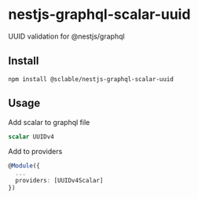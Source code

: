 # nestjs-graphql-scalar-uuid

UUID validation for @nestjs/graphql

## Install

```shell
npm install @sclable/nestjs-graphql-scalar-uuid
```

## Usage

Add scalar to graphql file

```graphql
scalar UUIDv4
```

Add to providers

```typescript
@Module({
  ...
  providers: [UUIDv4Scalar]
})
```
